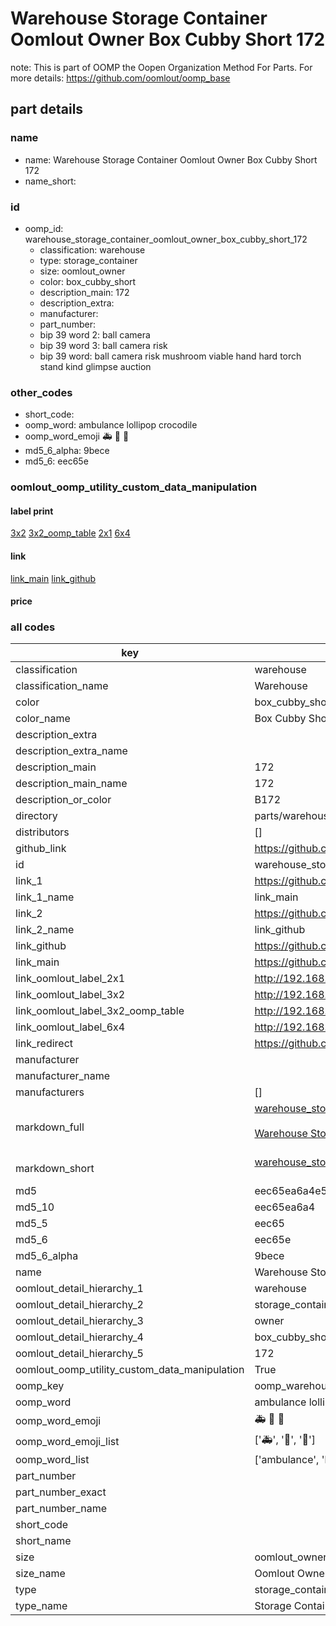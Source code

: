 # Warehouse Storage Container Oomlout Owner Box Cubby Short 172  

note: This is part of OOMP the Oopen Organization Method For Parts. For more details: https://github.com/oomlout/oomp_base

##  part details
  







### name
* name: Warehouse Storage Container Oomlout Owner Box Cubby Short 172
* name_short: 
### id
* oomp_id: warehouse_storage_container_oomlout_owner_box_cubby_short_172
  * classification: warehouse
  * type: storage_container
  * size: oomlout_owner
  * color: box_cubby_short
  * description_main: 172
  * description_extra: 
  * manufacturer: 
  * part_number: 
  * bip 39 word 2: ball camera
  * bip 39 word 3: ball camera risk
  * bip 39 word: ball camera risk mushroom viable hand hard torch stand kind glimpse auction

### other_codes
* short_code: 
* oomp_word: ambulance lollipop crocodile
* oomp_word_emoji :ambulance: :lollipop: :crocodile:
* md5_6_alpha: 9bece
* md5_6: eec65e






### oomlout_oomp_utility_custom_data_manipulation
#### label print
[3x2](http://192.168.1.245:1112/?label=oomp%209bece)
[3x2_oomp_table](http://192.168.1.108:1112/?label=oomp%209bece)
[2x1](http://192.168.1.242:1112/?label=oomp%209bece)
[6x4](http://192.168.1.55:1112/?label=oomp%209bece)    

#### link

[link_main](https://github.com/oomlout/oomlout_oomp_version_1_messy/tree/main/parts/warehouse_storage_container_oomlout_owner_box_cubby_short_172) [link_github](https://github.com/oomlout/oomlout_oomp_version_1_messy/tree/main/parts/warehouse_storage_container_oomlout_owner_box_cubby_short_172)                             

#### price







### all codes 
| key | value |  
| --- | --- |  
| classification | warehouse |  
| classification_name | Warehouse |  
| color | box_cubby_short |  
| color_name | Box Cubby Short |  
| description_extra |  |  
| description_extra_name |  |  
| description_main | 172 |  
| description_main_name | 172 |  
| description_or_color | B172 |  
| directory | parts/warehouse_storage_container_oomlout_owner_box_cubby_short_172 |  
| distributors | [] |  
| github_link | https://github.com/oomlout/oomlout_oomp_part_src/tree/main/parts/warehouse_storage_container_oomlout_owner_box_cubby_short_172 |  
| id | warehouse_storage_container_oomlout_owner_box_cubby_short_172 |  
| link_1 | https://github.com/oomlout/oomlout_oomp_version_1_messy/tree/main/parts/warehouse_storage_container_oomlout_owner_box_cubby_short_172 |  
| link_1_name | link_main |  
| link_2 | https://github.com/oomlout/oomlout_oomp_version_1_messy/tree/main/parts/warehouse_storage_container_oomlout_owner_box_cubby_short_172 |  
| link_2_name | link_github |  
| link_github | https://github.com/oomlout/oomlout_oomp_version_1_messy/tree/main/parts/warehouse_storage_container_oomlout_owner_box_cubby_short_172 |  
| link_main | https://github.com/oomlout/oomlout_oomp_version_1_messy/tree/main/parts/warehouse_storage_container_oomlout_owner_box_cubby_short_172 |  
| link_oomlout_label_2x1 | http://192.168.1.242:1112/?label=oomp%209bece |  
| link_oomlout_label_3x2 | http://192.168.1.245:1112/?label=oomp%209bece |  
| link_oomlout_label_3x2_oomp_table | http://192.168.1.108:1112/?label=oomp%209bece |  
| link_oomlout_label_6x4 | http://192.168.1.55:1112/?label=oomp%209bece |  
| link_redirect | https://github.com/oomlout/oomlout_oomp_version_1_messy/tree/main/parts/warehouse_storage_container_oomlout_owner_box_cubby_short_172 |  
| manufacturer |  |  
| manufacturer_name |  |  
| manufacturers | [] |  
| markdown_full | [warehouse_storage_container_oomlout_owner_box_cubby_short_172](none)<br>[](none)<br>[Warehouse Storage Container Oomlout Owner Box Cubby Short 172](none)<br><br> |  
| markdown_short | [warehouse_storage_container_oomlout_owner_box_cubby_short_172](none)<br><br> |  
| md5 | eec65ea6a4e54d25a379a91d74c8288f |  
| md5_10 | eec65ea6a4 |  
| md5_5 | eec65 |  
| md5_6 | eec65e |  
| md5_6_alpha | 9bece |  
| name | Warehouse Storage Container Oomlout Owner Box Cubby Short 172 |  
| oomlout_detail_hierarchy_1 | warehouse |  
| oomlout_detail_hierarchy_2 | storage_container |  
| oomlout_detail_hierarchy_3 | owner |  
| oomlout_detail_hierarchy_4 | box_cubby_short |  
| oomlout_detail_hierarchy_5 | 172 |  
| oomlout_oomp_utility_custom_data_manipulation | True |  
| oomp_key | oomp_warehouse_storage_container_oomlout_owner_box_cubby_short_172 |  
| oomp_word | ambulance lollipop crocodile |  
| oomp_word_emoji | :ambulance: :lollipop: :crocodile: |  
| oomp_word_emoji_list | [':ambulance:', ':lollipop:', ':crocodile:'] |  
| oomp_word_list | ['ambulance', 'lollipop', 'crocodile'] |  
| part_number |  |  
| part_number_exact |  |  
| part_number_name |  |  
| short_code |  |  
| short_name |  |  
| size | oomlout_owner |  
| size_name | Oomlout Owner |  
| type | storage_container |  
| type_name | Storage Container |  
